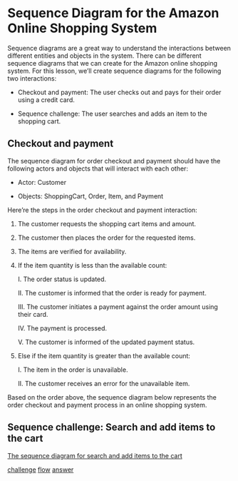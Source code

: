 # Sequence Diagram for the Amazon Online Shopping System

Sequence diagrams are a great way to understand the interactions between different entities and objects in the system. There can be different sequence diagrams that we can create for the Amazon online shopping system. For this lesson, we’ll create sequence diagrams for the following two interactions:

- Checkout and payment: The user checks out and pays for their order using a credit card.

- Sequence challenge: The user searches and adds an item to the shopping cart.

## Checkout and payment
The sequence diagram for order checkout and payment should have the following actors and objects that will interact with each other:

- Actor: Customer

- Objects: ShoppingCart, Order, Item, and Payment

Here’re the steps in the order checkout and payment interaction:

1. The customer requests the shopping cart items and amount.

2. The customer then places the order for the requested items.

3. The items are verified for availability.

4. If the item quantity is less than the available count:

    I. The order status is updated.

    II. The customer is informed that the order is ready for payment.

    III. The customer initiates a payment against the order amount using their card.

    IV. The payment is processed.

    V. The customer is informed of the updated payment status.

5. Else if the item quantity is greater than the available count:

    I. The item in the order is unavailable.

    II. The customer receives an error for the unavailable item.

Based on the order above, the sequence diagram below represents the order checkout and payment process in an online shopping system.

## Sequence challenge: Search and add items to the cart

[The sequence diagram for search and add items to the cart](./seq1.png)

[challenge](./seq2)
[flow](./flow.png)
[answer](./answer.png)
